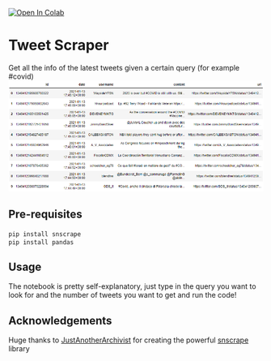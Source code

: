 [![Open In Colab](https://colab.research.google.com/assets/colab-badge.svg)](https://colab.research.google.com/github/ygoldfrid/tweet_scraper/blob/main/Tweets.ipynb)

# Tweet Scraper
Get all the info of the latest tweets given a certain query (for example #covid)
![Table Photo](/tweet_table.PNG)

## Pre-requisites
```
pip install snscrape
pip install pandas
```
## Usage
The notebook is pretty self-explanatory, just type in the query you want to look for and the number of tweets you want to get and run the code!




## Acknowledgements
Huge thanks to [JustAnotherArchivist](https://github.com/JustAnotherArchivist) for creating the powerful [snscrape](https://github.com/JustAnotherArchivist/snscrape) library

